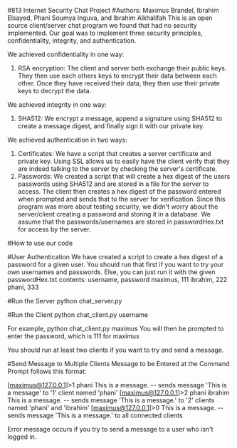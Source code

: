#813 Internet Security Chat Project
#Authors: Maximus Brandel, Ibrahim Elsayed, Phani Soumya Inguva, and Ibrahim Alkhalifah
This is an open source client/server chat program we found that had no security implemented.
Our goal was to implement three security principles, confidentiality, integrity, and authentication.

We achieved confidentiality in one way:
1.  RSA encryption:  The client and server both exchange their public keys.  They then use each others keys to encrypt their data between each other.  Once they have received their data, they then use their private keys to decrypt the data.  

We achieved integrity in one way:
1.  SHA512:  We encrypt a message, append a signature using SHA512 to create a message digest, and finally sign it with our private key.  

We achieved authentication in two ways:  
1.  Certificates: We have a script that creates a server certificate and private key.  Using SSL allows us to easily have the client verify that they are indeed talking to the server by checking the server's certificate. 
2.  Passwords: We created a script that will create a hex digest of the users passwords using SHA512 and are stored in a file for the server to access.  The client then creates a hex digest of the password entered when prompted and sends that to the server for verification.  Since this program was more about testing security, we didn't worry about the server/client creating a password and storing it in a database.  We assume that the passwords/usernames are stored in passwordHex.txt for access by the server. 

#How to use our code

#User Authentication
We have created a script to create a hex digest of a password for a given user.
You should run that first if you want to try your own usernames and passwords.
Else, you can just run it with the given passwordHex.txt contents:
username, password
maximus, 111
ibrahim, 222
phani, 333

#Run the Server
python chat_server.py 

#Run the Client
python chat_client.py username

For example, python chat_client.py maximus
You will then be prompted to enter the password, which is 111 for maximus

You should run at least two clients if you want to try and send a message.

#Send Message to Multiple Clients
Message to be Entered at the Command Prompt follows this format:

[maximus@127.0.0.1]>1 phani This is a message. 
	-- sends message 'This is a message' to '1' client named 'phani'
[maximus@127.0.0.1]>2 phani ibrahim This is a message. 
	-- sends message 'This is a message.' to '2' clients named 'phani' and 'ibrahim'
[maximus@127.0.0.1]>0 This is a message. 
	-- sends message 'This is a message.' to all connected clients

Error message occurs if you try to send a message to a user who isn't logged in.
